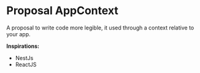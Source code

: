 # Proposal AppContext

A proposal to write code more legible, it used through a context relative to your app.

**Inspirations:**
- NestJs
- ReactJS
